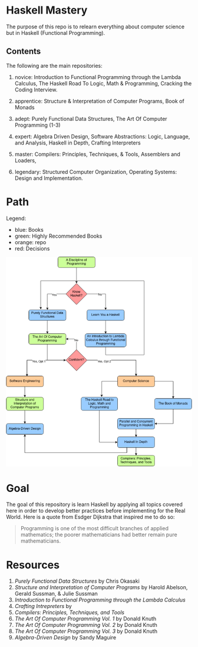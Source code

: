 # Haskell Mastery
The purpose of this repo is to relearn everything about computer science but in
Haskell (Functional Programming).

## Contents
The following are the main repositories:
1. novice: Introduction to Functional Programming through the Lambda Calculus, 
           The Haskell Road To Logic, Math & Programming, Cracking the Coding
           Interview.

2. apprentice: Structure & Interpretation of Computer Programs, Book of Monads 

3. adept: Purely Functional Data Structures, The Art Of Computer Programming (1-3) 

4. expert: Algebra Driven Design, Software Abstractions: Logic, Language, and Analysis, 
           Haskell in Depth, Crafting Interpreters

6. master: Compilers: Principles, Techniques, & Tools, Assemblers and Loaders,  

6. legendary: Structured Computer Organization, Operating Systems: Design and
              Implementation.

# Path
Legend:
- blue: Books
- green: Highly Recommended Books
- orange: repo
- red: Decisions

![path](./HaskellPath.drawio.png)

# Goal
The goal of this repository is learn Haskell by applying all topics covered
here in order to develop better practices before implementing for the Real
World. Here is a quote from Esdger Dijkstra that inspired me to do so:
> Programming is one of the most difficult branches of applied mathematics; the
> poorer mathematicians had better remain pure mathematicians.

# Resources
1. *Purely Functional Data Structures* by Chris Okasaki
2. *Structure and Interpretation of Computer Programs* by Harold Abelson, Gerald Sussman, & Julie Sussman
3. *Introduction to Functional Programming through the Lambda Calculus*
4. *Crafting Intrepreters* by 
5. *Compilers: Principles, Techniques, and Tools*  
6. *The Art Of Computer Programming Vol. 1* by Donald Knuth
7. *The Art Of Computer Programming Vol. 2* by Donald Knuth
8. *The Art Of Computer Programming Vol. 3* by Donald Knuth
9. *Algebra-Driven Design* by Sandy Maguire
